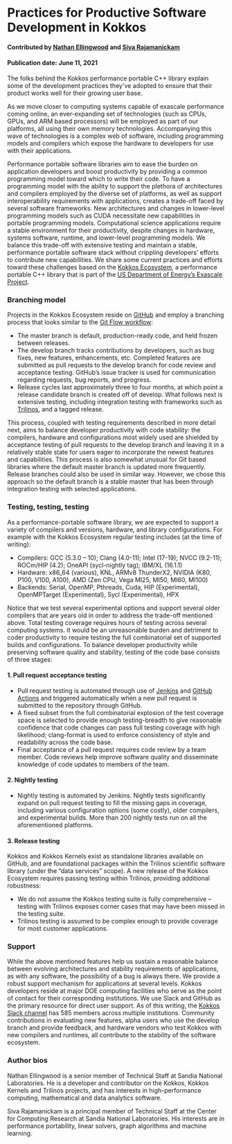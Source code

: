 # Practices for Productive Software Development in Kokkos

#### Contributed by [Nathan Ellingwood](https://github.com/ndellingwood) and [Siva Rajamanickam](https://github.com/srajama1)

#### Publication date: June 11, 2021

<!-- deck -->
The folks behind the Kokkos performance portable C++ library explain some of the development practices they've adopted to ensure that their product works well for their growing user base.
<!-- end deck -->

As we move closer to computing systems capable of exascale performance coming online, an ever-expanding set of technologies (such as CPUs, GPUs, and ARM based processors) will be employed as part of our platforms, all using their own memory technologies. Accompanying this wave of technologies is a complex web of software, including programming models and compilers which expose the hardware to developers for use with their applications.

Performance portable software libraries aim to ease the burden on application developers and boost productivity by providing a common programming model toward which to write their code. To have a programming model with the ability to support the plethora of architectures and compilers employed by the diverse set of platforms, as well as support interoperability requirements with applications, creates a trade-off faced by several software frameworks. New architectures and changes in lower-level programming models such as CUDA necessitate new capabilities in portable programming models. Computational science applications require a stable environment for their productivity, despite changes in hardware, systems software, runtime, and lower-level programming models. We balance this trade-off with extensive testing and maintain a stable, performance portable software stack without crippling developers’ efforts to contribute new capabilities. We share some current practices and efforts toward these challenges based on the [Kokkos Ecosystem](https://kokkos.org/about/), a performance portable C++ library that is part of the [US Department of Energy’s Exascale Project](https://www.exascaleproject.org/).

### Branching model

Projects in the Kokkos Ecosystem reside on [GitHub](www.github.com/kokkos) and employ a branching process that looks similar to the [Git Flow workflow]( https://nvie.com/posts/a-successful-git-branching-model/):

- The master branch is default, production-ready code, and held frozen between releases. 
- The develop branch tracks contributions by developers, such as bug fixes, new features, enhancements, etc. Completed features are submitted as pull requests to the develop branch for code review and acceptance testing. GitHub’s issue tracker is used for communication regarding requests, bug reports, and progress.
- Release cycles last approximately three to four months, at which point a release candidate branch is created off of develop. What follows next is extensive testing, including integration testing with frameworks such as [Trilinos](https://trilinos.github.io/), and a tagged release.

This process, coupled with testing requirements described in more detail next, aims to balance developer productivity with code stability: the compilers, hardware and configurations most widely used are shielded by acceptance testing of pull requests to the develop branch and leaving it in a relatively stable state for users eager to incorporate the newest features and capabilities. This process is also somewhat unusual for Git based libraries where the default master branch is updated more frequently. Release branches could also be used in similar way. However, we chose this approach so the default branch is a stable master that has been through integration testing with selected applications.

### Testing, testing, testing

As a performance-portable software library, we are expected to support a variety of compilers and versions, hardware, and library configurations. For example with the Kokkos Ecosystem regular testing includes (at the time of writing):

- Compilers: GCC (5.3.0 – 10); Clang (4.0-11); Intel (17-19); NVCC (9.2-11); ROCm/HIP (4.2); OneAPI (sycl-nightly tag); IBM/XL (16.1.1)
- Hardware: x86_64 (various), KNL, ARMv8 ThunderX2, NVIDIA (K80, P100, V100, A100), AMD (Zen CPU, Vega MI25, MI50, MI60, MI100)
- Backends: Serial, OpenMP, Pthreads, Cuda, HIP (Experimental), OpenMPTarget (Experimental), Sycl (Experimental), HPX

Notice that we test several experimental options and support several older compilers that are years old in order to address the trade-off mentioned above. Total testing coverage requires hours of testing across several computing systems. It would be an unreasonable burden and detriment to coder productivity to require testing the full combinatorial set of supported builds and configurations. To balance developer productivity while preserving software quality and stability, testing of the code base consists of three stages:

#### 1. Pull request acceptance testing

  - Pull request testing is automated through use of [Jenkins](https://www.jenkins.io/solutions/github/) and [GitHub Actions](https://docs.github.com/en/actions) and triggered automatically when a new pull request is submitted to the repository through GitHub.
  - A fixed subset from the full combinatorial explosion of the test coverage space is selected to provide enough testing-breadth to give reasonable confidence that code changes can pass full testing coverage with high likelihood; clang-format is used to enforce consistency of style and readability across the code base.
  - Final acceptance of a pull request requires code review by a team member. Code reviews help improve software quality and disseminate knowledge of code updates to members of the team.

#### 2. Nightly testing

  - Nightly testing is automated by Jenkins. Nightly tests significantly expand on pull request testing to fill the missing gaps in coverage, including various configuration options (some costly), older compilers, and experimental builds. More than 200 nightly tests run on all the aforementioned platforms.

#### 3. Release testing

Kokkos and Kokkos Kernels exist as standalone libraries available on GitHub, and are foundational packages within the Trilinos scientific software library (under the “data services” scope). A new release of the Kokkos Ecosystem requires passing testing within Trilinos, providing additional robustness:

- We do not assume the Kokkos testing suite is fully comprehensive – testing with Trilinos exposes corner cases that may have been missed in the testing suite.
- Trilinos testing is assumed to be complex enough to provide coverage for most customer applications.

### Support

While the above mentioned features help us sustain a reasonable balance between evolving architectures and stability requirements of applications, as with any software, the possibility of a bug is always there. We provide a robust support mechanism for applications at several levels. Kokkos developers reside at major DOE computing facilities who serve as the point of contact for their corresponding institutions. We use Slack and GitHub as the primary resource for direct user support. As of this writing, the [Kokkos Slack channel](kokkosteam.slack.com) has 585 members across multiple institutions. Community contributions in evaluating new features, alpha users who use the develop branch and provide feedback, and hardware vendors who test Kokkos with new compilers and runtimes, all contribute to the stability of the software ecosystem.

### Author bios

Nathan Ellingwood is a senior member of Technical Staff at Sandia National Laboratories. He is a developer and contributor on the Kokkos, Kokkos Kernels and Trilinos projects, and has interests in high-performance computing, mathematical and data analytics software.

Siva Rajamanickam is a principal member of Technical Staff at the Center for Computing Research at Sandia National Laboratories. His interests are in performance portability, linear solvers, graph algorithms and machine learning. 

<!--
### Disclaimer

Sandia National Laboratories is a multimission laboratory managed and operated by National Technology and Engineering Solutions of Sandia LLC, a wholly owned subsidiary of Honeywell International Inc. for the U.S. Department of Energy’s National Nuclear Security Administration under contract DE-NA0003525.

Unclassified Unlimited Release (UUR) SAND2021-6146 S
-->

<!---
Publish: preview
Pinned: no
Topics: release and deployment, issue tracking, testing, continuous integration testing, 
RSS update: 2021-06-11
--->
